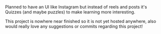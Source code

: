 Planned to have an UI like Instagram but instead of reels and posts it's Quizzes (and maybe puzzles) to make learning more interesting.

This project is nowhere near finished so it is not yet hosted anywhere, also would really love any suggestions or commits regarding this project!
